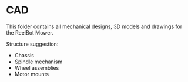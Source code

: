# CAD

This folder contains all mechanical designs, 3D models and drawings for the ReelBot Mower.

Structure suggestion:
- Chassis
- Spindle mechanism
- Wheel assemblies
- Motor mounts
